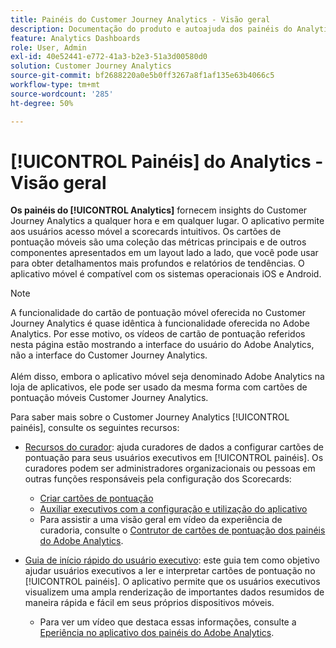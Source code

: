 ```yaml
---
title: Painéis do Customer Journey Analytics - Visão geral
description: Documentação do produto e autoajuda dos painéis do Analytics ou cartões de pontuação móveis.
feature: Analytics Dashboards
role: User, Admin
exl-id: 40e52441-e772-41a3-b2e3-51a3d00580d0
solution: Customer Journey Analytics
source-git-commit: bf2688220a0e5b0ff3267a8f1af135e63b4066c5
workflow-type: tm+mt
source-wordcount: '285'
ht-degree: 50%

---
```


# [!UICONTROL Painéis] do Analytics - Visão geral

**Os painéis do [!UICONTROL Analytics]** fornecem insights do Customer Journey Analytics a qualquer hora e em qualquer lugar. O aplicativo permite aos usuários acesso móvel a scorecards intuitivos. Os cartões de pontuação móveis são uma coleção das métricas principais e de outros componentes apresentados em um layout lado a lado, que você pode usar para obter detalhamentos mais profundos e relatórios de tendências. O aplicativo móvel é compatível com os sistemas operacionais iOS e Android.

>[!NOTE]
>
>A funcionalidade do cartão de pontuação móvel oferecida no Customer Journey Analytics é quase idêntica à funcionalidade oferecida no Adobe Analytics. Por esse motivo, os vídeos de cartão de pontuação referidos nesta página estão mostrando a interface do usuário do Adobe Analytics, não a interface do Customer Journey Analytics. <br/><br/>Além disso, embora o aplicativo móvel seja denominado Adobe Analytics na loja de aplicativos, ele pode ser usado da mesma forma com cartões de pontuação móveis Customer Journey Analytics.

Para saber mais sobre o Customer Journey Analytics [!UICONTROL painéis], consulte os seguintes recursos:

* [Recursos do curador](/help/mobile-app/curator.md): ajuda curadores de dados a configurar cartões de pontuação para seus usuários executivos em [!UICONTROL painéis]. Os curadores podem ser administradores organizacionais ou pessoas em outras funções responsáveis pela configuração dos Scorecards:

   * [Criar cartões de pontuação](/help/mobile-app/create-scorecard.md)
   * [Auxiliar executivos com a configuração e utilização do aplicativo](/help/mobile-app/set-up-execs.md)
   * Para assistir a uma visão geral em vídeo da experiência de curadoria, consulte o [Contrutor de cartões de pontuação dos painéis do Adobe Analytics](https://experienceleague.adobe.com/docs/analytics-learn/tutorials/additional-tools/analytics-dashboards/adobe-analytics-dashboards-scorecard-builder.html?lang=pt-BR).


* [Guia de início rápido do usuário executivo](/help/mobile-app/executive.md): este guia tem como objetivo ajudar usuários executivos a ler e interpretar cartões de pontuação no [!UICONTROL painéis]. O aplicativo permite que os usuários executivos visualizem uma ampla renderização de importantes dados resumidos de maneira rápida e fácil em seus próprios dispositivos móveis.

   * Para ver um vídeo que destaca essas informações, consulte a [Eperiência no aplicativo dos painéis do Adobe Analytics](https://experienceleague.adobe.com/docs/analytics-learn/tutorials/additional-tools/analytics-dashboards/adobe-analytics-dashboards-in-app-experience.html?lang=pt-BR).
